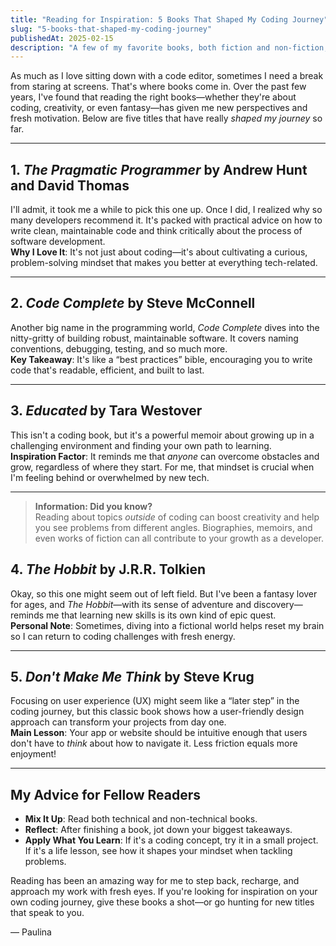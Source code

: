 ```yaml
---
title: "Reading for Inspiration: 5 Books That Shaped My Coding Journey"
slug: "5-books-that-shaped-my-coding-journey"
publishedAt: 2025-02-15
description: "A few of my favorite books, both fiction and non-fiction, that keep me motivated."
---
```


As much as I love sitting down with a code editor, sometimes I need a break from staring at screens. That's where books come in. Over the past few years, I've found that reading the right books—whether they're about coding, creativity, or even fantasy—has given me new perspectives and fresh motivation. Below are five titles that have really _shaped my journey_ so far.

---

## 1. _The Pragmatic Programmer_ by Andrew Hunt and David Thomas

I'll admit, it took me a while to pick this one up. Once I did, I realized why so many developers recommend it. It's packed with practical advice on how to write clean, maintainable code and think critically about the process of software development.  
**Why I Love It**: It's not just about coding—it's about cultivating a curious, problem-solving mindset that makes you better at everything tech-related.

---

## 2. _Code Complete_ by Steve McConnell

Another big name in the programming world, _Code Complete_ dives into the nitty-gritty of building robust, maintainable software. It covers naming conventions, debugging, testing, and so much more.  
**Key Takeaway**: It's like a “best practices” bible, encouraging you to write code that's readable, efficient, and built to last.

---

## 3. _Educated_ by Tara Westover

This isn't a coding book, but it's a powerful memoir about growing up in a challenging environment and finding your own path to learning.  
**Inspiration Factor**: It reminds me that _anyone_ can overcome obstacles and grow, regardless of where they start. For me, that mindset is crucial when I'm feeling behind or overwhelmed by new tech.

---

> **Information: Did you know?**  
> Reading about topics _outside_ of coding can boost creativity and help you see problems from different angles. Biographies, memoirs, and even works of fiction can all contribute to your growth as a developer.

## 4. _The Hobbit_ by J.R.R. Tolkien

Okay, so this one might seem out of left field. But I've been a fantasy lover for ages, and _The Hobbit_—with its sense of adventure and discovery—reminds me that learning new skills is its own kind of epic quest.  
**Personal Note**: Sometimes, diving into a fictional world helps reset my brain so I can return to coding challenges with fresh energy.

---

## 5. _Don't Make Me Think_ by Steve Krug

Focusing on user experience (UX) might seem like a “later step” in the coding journey, but this classic book shows how a user-friendly design approach can transform your projects from day one.  
**Main Lesson**: Your app or website should be intuitive enough that users don't have to _think_ about how to navigate it. Less friction equals more enjoyment!

---

## My Advice for Fellow Readers

- **Mix It Up**: Read both technical and non-technical books.
- **Reflect**: After finishing a book, jot down your biggest takeaways.
- **Apply What You Learn**: If it's a coding concept, try it in a small project. If it's a life lesson, see how it shapes your mindset when tackling problems.

Reading has been an amazing way for me to step back, recharge, and approach my work with fresh eyes. If you're looking for inspiration on your own coding journey, give these books a shot—or go hunting for new titles that speak to you.

— Paulina
